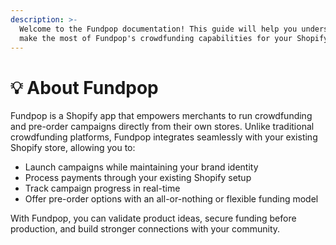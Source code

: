 ```yaml
---
description: >-
  Welcome to the Fundpop documentation! This guide will help you understand and
  make the most of Fundpop's crowdfunding capabilities for your Shopify store.
---
```


# 💡 About Fundpop

Fundpop is a Shopify app that empowers merchants to run crowdfunding and pre-order campaigns directly from their own stores. Unlike traditional crowdfunding platforms, Fundpop integrates seamlessly with your existing Shopify store, allowing you to:

* Launch campaigns while maintaining your brand identity
* Process payments through your existing Shopify setup
* Track campaign progress in real-time
* Offer pre-order options with an all-or-nothing or flexible funding model

With Fundpop, you can validate product ideas, secure funding before production, and build stronger connections with your community.
